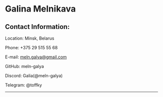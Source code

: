 # Galina Melnikava

## Contact Information:

Location: Minsk, Belarus

Phone: +375 29 515 55 68

E-mail: meln.galya@gmail.com

GitHub: meln-galya

Discord: Galia(@meln-galya)

Telegram: @toffky

---
